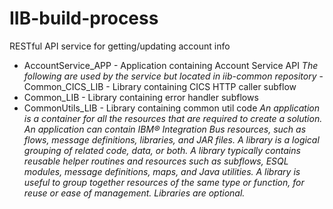 # IIB-build-process
RESTful API service for getting/updating account info
- AccountService_APP - Application containing Account Service API
*The following are used by the service but located in iib-common repository* - Common_CICS_LIB - Library containing CICS HTTP caller subflow
- Common_LIB - Library containing error handler subflows
- CommonUtils_LIB - Library containing common util code
*An application is a container for all the resources that are required to create a solution. An application can contain IBM® Integration Bus resources, such as flows, message definitions, libraries, and JAR files.*
*A library is a logical grouping of related code, data, or both. A library typically contains reusable helper routines and resources such as subflows, ESQL modules, message definitions, maps, and Java utilities. A library is useful to group together resources of the same type or function, for reuse or ease of management. Libraries are optional.*
